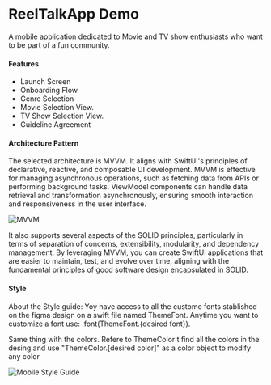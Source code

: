 # ReelTalkApp Demo

A mobile application dedicated to Movie and TV show enthusiasts who want to be part of a fun community.

#### Features
- Launch Screen
- Onboarding Flow
- Genre Selection
- Movie Selection View.
- TV Show Selection View.
- Guideline Agreement

#### Architecture Pattern
The selected architecture is MVVM. It aligns with SwiftUI's principles of declarative, reactive, and composable UI development.
   MVVM is effective for managing asynchronous operations, such as fetching data from APIs or performing background tasks. ViewModel components can handle data retrieval and transformation asynchronously, ensuring smooth interaction and responsiveness in the user interface.

![MVVM](https://github.com/yolimapruiz/ReelTalkApp/assets/125906928/2621ed2d-c151-4272-8f03-1d2027ae10e1)

   It also supports several aspects of the SOLID principles, particularly in terms of separation of concerns, extensibility, modularity, and dependency management. By leveraging MVVM, you can create SwiftUI applications that are easier to maintain, test, and evolve over time, aligning with the fundamental principles of good software design encapsulated in SOLID.
   
#### Style
About the Style guide:
Yoy have access to all the custome fonts stablished on the figma design on a swift file named ThemeFont. Anytime you want to customize a font use: .font(ThemeFont.{desired font}).

Same thing with the colors. Refere to ThemeColor t find all the colors in the desing and use "ThemeColor.[desired color]" as a color object to modify any color

![Mobile Style Guide](https://github.com/yolimapruiz/ReelTalkApp/assets/125906928/e56f113c-9333-401a-9562-0062a8e9c269)
